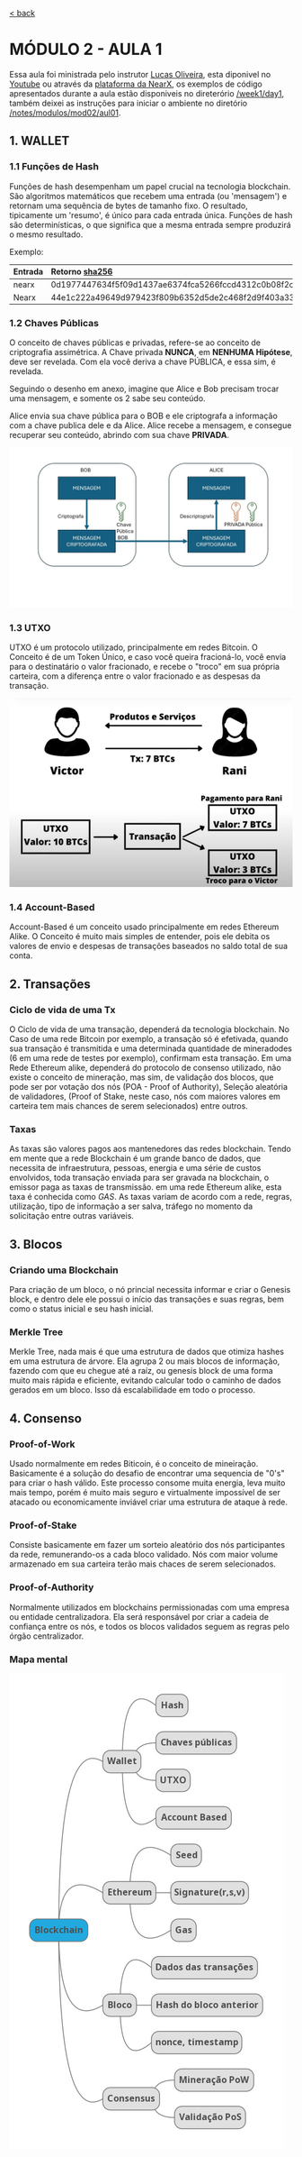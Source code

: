 [< back](../README.md)
# MÓDULO 2 - AULA 1 
Essa aula foi ministrada pelo instrutor [Lucas Oliveira](https://www.linkedin.com/in/olivmath/), esta diponivel no [Youtube](https://www.youtube.com/watch?v=yModQgXgCdI) ou através da [plataforma da NearX](https://app.nearx.com.br/course/module/51?courseid=14&moduleid=51&lessonid=350&order=1), os exemplos de código apresentados durante a aula estão disponiveis no direterório [/week1/day1](../../week1/day1/README.md), também deixei as instruções para iniciar o ambiente no diretório [/notes/modulos/mod02/aul01](../modulos/mod02/aula01/README.md).


## 1. WALLET

### 1.1 Funções de Hash 
Funções de hash desempenham um papel crucial na tecnologia blockchain. São algoritmos matemáticos que recebem uma entrada (ou 'mensagem') e retornam uma sequência de bytes de tamanho fixo. O resultado, tipicamente um 'resumo', é único para cada entrada única. Funções de hash são determinísticas, o que significa que a mesma entrada sempre produzirá o mesmo resultado.

Exemplo: 

| Entrada | Retorno [sha256](https://tools.superdatascience.com/blockchain/hash/) |
| :--- | :-- | 
|nearx | 0d1977447634f5f09d1437ae6374fca5266fccd4312c0b08f2c7ba29f79ee374|
| Nearx | 44e1c222a49649d979423f809b6352d5de2c468f2d9f403a3372199d1b8f4630 |


### 1.2 Chaves Públicas

O conceito de chaves públicas e privadas, refere-se ao conceito de criptografia assimétrica.
A Chave privada **NUNCA**, em **NENHUMA Hipótese**, deve ser revelada.
Com ela você deriva a chave PÚBLICA, e essa sim, é revelada.

Seguindo o desenho em anexo, imagine que Alice e Bob precisam trocar uma mensagem, e somente os 2 sabe seu conteúdo.

Alice envia sua chave pública para o BOB e ele criptografa a informação com a chave publica dele e da Alice.
Alice recebe a mensagem, e consegue recuperar seu conteúdo, abrindo com sua chave **PRIVADA**.

![Exemplo de Criptografia Simétrica](../discord/chaves.jpg)

### 1.3 UTXO

UTXO é um protocolo utilizado, principalmente em redes Bitcoin.
O Conceito é de um Token Único, e caso você queira fracioná-lo, você envia para o destinatário o valor fracionado, e recebe o "troco" em sua própria carteira, com a diferença entre o valor fracionado e as despesas da transação.

![Exemplo de Criptografia Simétrica](../discord/utxo.png)

### 1.4 Account-Based

Account-Based é um conceito usado principalmente em redes Ethereum Alike.
O Conceito é muito mais simples de entender, pois ele debita os valores de envio e despesas de transações baseados no saldo total de sua conta.

## 2. Transações

### Ciclo de vida de uma Tx

O Ciclo de vida de uma transação, dependerá da tecnologia blockchain.
No Caso de uma rede Bitcoin por exemplo, a transação só é efetivada, quando sua transação é transmitida e uma determinada quantidade de mineradodes (6 em uma rede de testes por exemplo), confirmam esta transação.
Em uma Rede Ethereum alike, dependerá do protocolo de consenso utilizado, não existe o conceito de mineração, mas sim, de validação dos blocos, que pode ser por votação dos nós (POA - Proof of Authority), Seleção aleatória de validadores, (Proof of Stake, neste caso, nós com maiores valores em carteira tem mais chances de serem selecionados) entre outros.

### Taxas

As taxas são valores pagos aos mantenedores das redes blockchain.
Tendo em mente que a rede Blockchain é um grande banco de dados, que necessita de infraestrutura, pessoas, energia e uma série de custos envolvidos, toda transação enviada para ser gravada na blockchain, o emissor paga as taxas de transmissão. em uma rede Ethereum alike, esta taxa é conhecida como *GAS*. As taxas variam de acordo com a rede, regras, utilização, tipo de informação a ser salva, tráfego no momento da solicitação entre outras variáveis.

## 3. Blocos

### Criando uma Blockchain

Para criação de um bloco, o nó princial necessita informar e criar o Genesis block, e dentro dele ele possui o início das transações e suas regras, bem como o status inicial e seu hash inicial.

### Merkle Tree

Merkle Tree, nada mais é que uma estrutura de dados que otimiza hashes em uma estrutura de árvore. Ela agrupa 2 ou mais blocos de informação, fazendo com que eu chegue até a raíz, ou genesis block de uma forma muito mais rápida e eficiente, evitando calcular todo o caminho de dados gerados em um bloco. Isso dá escalabilidade em todo o processo.

## 4. Consenso

### Proof-of-Work

Usado normalmente em redes Biticoin, é o conceito de mineiração.
Basicamente é a solução do desafio de encontrar uma sequencia de "0's" para criar o hash válido. Este processo consome muita energia, leva muito mais tempo, porém é muito mais seguro e virtualmente impossível de ser atacado ou economicamente inviável criar uma estrutura de ataque à rede.

### Proof-of-Stake

Consiste basicamente em fazer um sorteio aleatório dos nós participantes da rede, remunerando-os a cada bloco validado. Nós com maior volume armazenado em sua carteira terão mais chaces de serem selecionados.

### Proof-of-Authority

Normalmente utilizados em blockchains permissionadas com uma empresa ou entidade centralizadora. Ela será responsável por criar a cadeia de confiança entre os nós, e todos os blocos validados seguem as regras pelo órgão centralizador.

### Mapa mental
![Mapa mental aula 01](../discord/aula1-map.jpg)